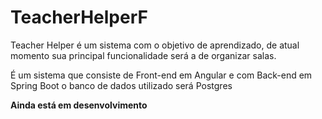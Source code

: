# TeacherHelperF

Teacher Helper é um sistema com o objetivo de aprendizado, 
de atual momento sua principal funcionalidade será a de organizar salas.

É um sistema que consiste de Front-end em Angular e com Back-end em Spring Boot
o banco de dados utilizado será Postgres

<b>Ainda está em desenvolvimento</b>
